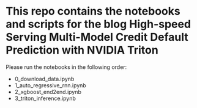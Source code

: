 # This repo contains the notebooks and scripts for the blog **High-speed Serving Multi-Model Credit Default Prediction with NVIDIA Triton**

Please run the notebooks in the following order:
- 0_download_data.ipynb
- 1_auto_regressive_rnn.ipynb
- 2_xgboost_end2end.ipynb
- 3_triton_inference.ipynb